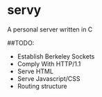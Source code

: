 # servy
A personal server written in C

##TODO:
* Establish Berkeley Sockets  
* Comply With HTTP/1.1     
* Serve HTML  
* Serve Javascript/CSS  
* Routing structure  
